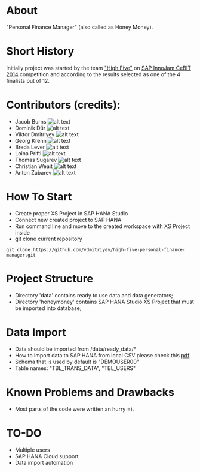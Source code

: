 About
=====
"Personal Finance Manager" (also called as Honey Money).

Short History
=============
Initially project was started by the team ["High Five"](http://wiki.scn.sap.com/wiki/display/events/Team+05+-+The+New+Bank+1) on [SAP InnoJam CeBIT 2014](http://wiki.scn.sap.com/wiki/display/events/SAP+InnoJam+CeBIT+2014) competition and according to the results selected as one of the 4 finalists out of 12.

Contributors (credits):
======================
* Jacob Burns ![alt text](https://raw.github.com/vdmitriyev/high-five-personal-finance-manager/readme-flags/misc/country-flags/gb.png "Great Britain")
* Dominik Dür ![alt text](https://raw.github.com/vdmitriyev/high-five-personal-finance-manager/readme-flags/misc/country-flags/li.png "Liechtenstein")
* Viktor Dmitriyev ![alt text](https://raw.github.com/vdmitriyev/high-five-personal-finance-manager/readme-flags/misc/country-flags/kz.png "Kazakhstan")
* Georg Krenn ![alt text](https://raw.github.com/vdmitriyev/high-five-personal-finance-manager/readme-flags/misc/country-flags/at.png "Kazakhstan")
* Breda Lever ![alt text](https://raw.github.com/vdmitriyev/high-five-personal-finance-manager/readme-flags/misc/country-flags/sl.png "Slovenia")
* Loina Prifti ![alt text](https://raw.github.com/vdmitriyev/high-five-personal-finance-manager/readme-flags/misc/country-flags/de.png "Germany")
* Thomas Sugarev ![alt text](https://raw.github.com/vdmitriyev/high-five-personal-finance-manager/readme-flags/misc/country-flags/gb.png "Great Britain")
* Christian Weait ![alt text](https://raw.github.com/vdmitriyev/high-five-personal-finance-manager/readme-flags/misc/country-flags/dk.png "Denmark")
* Anton Zubarev ![alt text](https://raw.github.com/vdmitriyev/high-five-personal-finance-manager/readme-flags/misc/country-flags/ru.png "Russia")

How To Start
============
* Create proper XS Project in SAP HANA Studio
* Connect new created project to SAP HANA
* Run command line and move to the created workspace with XS Project inside
* git clone current repository
```
git clone https://github.com/vdmitriyev/high-five-personal-finance-manager.git
```

Project Structure
=================
* Directory 'data' contains ready to use data and data generators;
* Directory 'honeymoney' contains SAP HANA Studio XS Project that must be imported into database;

Data Import
===========
* Data should be imported from /data/ready_data/*
* How to import data to SAP HANA from local CSV please check this [pdf](https://github.com/vdmitriyev/saphana-demos-bi2course-vlba/blob/master/demo-import-csv-data/import-csv-data.pdf)
* Schema that is used by default is "DEMOUSER00"
* Table names: "TBL_TRANS_DATA", "TBL_USERS"

Known Problems and Drawbacks
============================
* Most parts of the code were written an hurry =).

TO-DO
============================
* Multiple users
* SAP HANA Cloud support
* Data import automation

